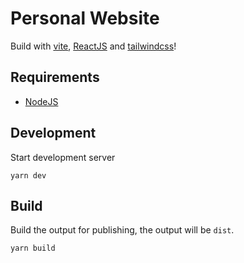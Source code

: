 # Personal Website

Build with [vite](https://vitejs.dev), [ReactJS](https://reactjs.org) and [tailwindcss](https://tailwindcss.com)!

## Requirements

  - [NodeJS](https://nodejs.dev)

## Development

Start development server

```
yarn dev
```

## Build

Build the output for publishing, the output will be `dist`.

```
yarn build
```
